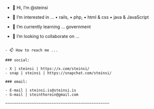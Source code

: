 - 👋 Hi, I’m @steinsi

- 👀 I’m interested in ...
• rails, 
• php, 
• html & css
• java & JavaScript 

- 🌱 I’m currently learning ... government 

- 💞️ I’m looking to collaborate on ...

~~~~~~~~~~~~~~~~~~~~~~~~~~~~~~~~~~~~~~~~~~~~~~~~

- 📫 How to reach me ... 

### social:

- X | steinsi | https://x.com/steinsi/
- snap | steinsi | https://snapchat.com/steinsi/

### email:

- E-mail | steinsi.is@steinsi.is
- G-mail | steinthorein@gmail.com 

~~~~~~~~~~~~~~~~~~~~~~~~~~~~~~~~~~~~~~~~~~~~~~~
